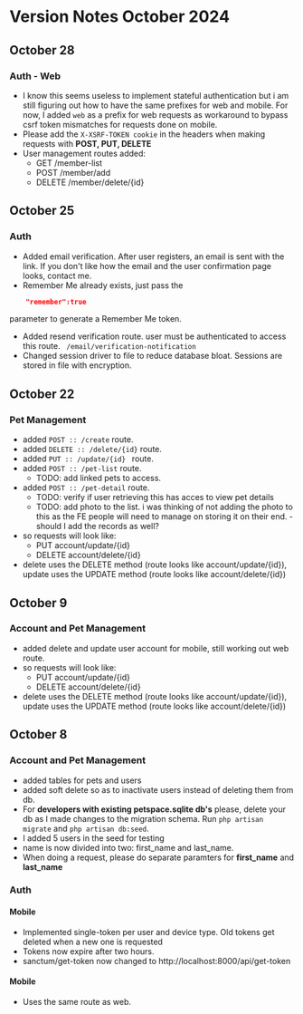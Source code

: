 # Version Notes October 2024
## October 28
### Auth - Web
- I know this seems useless to implement stateful authentication but i am still figuring out how to have the same prefixes for web and mobile. For now, I added ```web``` as a prefix for web requests as workaround to bypass csrf token mismatches for requests done on mobile.
- Please add the ```X-XSRF-TOKEN cookie``` in the headers when making requests with **POST, PUT, DELETE** 
- User management routes added:
    - GET /member-list
    - POST /member/add
    - DELETE /member/delete/{id}

## October 25
### Auth
- Added email verification. After user registers, an email is sent with the link. If you don't like how the email and the user confirmation page looks, contact me.
- Remember Me already exists, just pass the 
```json
    "remember":true 
```
parameter to generate a Remember Me token.
- Added resend verification route. user must be authenticated to access this route.
``` /email/verification-notification```
- Changed session driver to file to reduce database bloat. Sessions are stored in file with encryption.

## October 22
### Pet Management
- added ```POST :: /create``` route.
- added ```DELETE :: /delete/{id}``` route.
- added ```PUT :: /update/{id} ``` route.
- added ```POST :: /pet-list``` route.
    - TODO: add linked pets to access. 
- added ```POST :: /pet-detail``` route.
    - TODO: verify if user retrieving this has acces to view pet details
    - TODO: add photo to the list. i was thinking of not adding the photo to this as the FE people will need to manage on storing it on their end.
    -should I add the records as well?
- so requests will look like:
    - PUT account/update/{id}
    - DELETE account/delete/{id}
- delete uses the DELETE method (route looks like account/update/{id}), update uses the UPDATE method (route looks like account/delete/{id})

## October 9

### Account and Pet Management
- added delete and update user account for mobile, still working out web route.
- so requests will look like:
    - PUT account/update/{id}
    - DELETE account/delete/{id}
- delete uses the DELETE method (route looks like account/update/{id}), update uses the UPDATE method (route looks like account/delete/{id})

## October 8

### Account and Pet Management
- added tables for pets and users
- added soft delete so as to inactivate users instead of deleting them from db.
- For **developers with existing petspace.sqlite db's** please, delete your db as I made changes to the migration schema. Run ```php artisan migrate``` and ```php artisan db:seed```. 
- I added 5 users in the seed for testing
- name is now divided into two: first_name and last_name. 
- When doing a request, please do separate paramters for **first_name** and **last_name**

### Auth
#### Mobile
- Implemented single-token per user and device type. Old tokens get deleted when a new one is requested
- Tokens now expire after two hours.
- sanctum/get-token now changed to http://localhost:8000/api/get-token

#### Mobile
- Uses the same route as web.